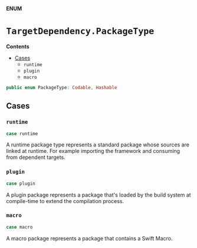 **ENUM**

# `TargetDependency.PackageType`

**Contents**

- [Cases](#cases)
  - `runtime`
  - `plugin`
  - `macro`

```swift
public enum PackageType: Codable, Hashable
```

## Cases
### `runtime`

```swift
case runtime
```

A runtime package type represents a standard package whose sources are linked at runtime.
For example importing the framework and consuming from dependent targets.

### `plugin`

```swift
case plugin
```

A plugin package represents a package that's loaded by the build system at compile-time to
extend the compilation process.

### `macro`

```swift
case macro
```

A macro package represents a package that contains a Swift Macro.
